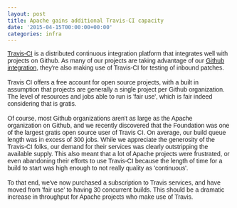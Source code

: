 ```yaml
---
layout: post
title: Apache gains additional Travis-CI capacity
date: '2015-04-15T00:00:00+00:00'
categories: infra
---
```

<span style="color: #222222; font-family: arial, sans-serif;"><a href="https://travis-ci.org" target="_blank">Travis-CI</a> is a distributed continuous integration platform that&nbsp;</span><span style="color: #222222; font-family: arial, sans-serif;">integrates well with projects on Github. As many of our projects are&nbsp;</span><span style="color: #222222; font-family: arial, sans-serif;">taking advantage of our <a href="https://blogs.apache.org/infra/entry/improved_integration_between_apache_and" target="_blank">Github integration</a>, they're also making use of&nbsp;</span><span style="color: #222222; font-family: arial, sans-serif;">Travis-CI for testing of inbound patches.</span><br style="color: #222222; font-family: arial, sans-serif;" /><br style="color: #222222; font-family: arial, sans-serif;" /><span style="color: #222222; font-family: arial, sans-serif;">Travis CI offers a free account for open source projects, with a built&nbsp;</span><span style="color: #222222; font-family: arial, sans-serif;">in assumption that projects are generally a single project per Github&nbsp;</span><span style="color: #222222; font-family: arial, sans-serif;">organization. The level of resources and jobs able to run is 'fair&nbsp;</span><span style="color: #222222; font-family: arial, sans-serif;">use', which is fair indeed considering that is gratis.</span><br style="color: #222222; font-family: arial, sans-serif;" /><br style="color: #222222; font-family: arial, sans-serif;" /><span style="color: #222222; font-family: arial, sans-serif;">Of course, most Github organizations aren't as large as the Apache organization&nbsp;</span><span style="color: #222222; font-family: arial, sans-serif;">on Github, and we recently discovered that the Foundation was one of the&nbsp;</span><span style="color: #222222; font-family: arial, sans-serif;">largest gratis open source user of Travis CI.</span><span style="color: #222222; font-family: arial, sans-serif;">&nbsp;On average, our build queue length was in excess of 300 jobs.&nbsp;</span><span style="color: #222222; font-family: arial, sans-serif;">While we appreciate the generosity of the Travis-CI folks, our demand&nbsp;</span><span style="color: #222222; font-family: arial, sans-serif;">for their services was clearly outstripping the available supply. This&nbsp;</span><span style="color: #222222; font-family: arial, sans-serif;">also meant that a lot of Apache projects were frustrated, or even&nbsp;</span><span style="color: #222222; font-family: arial, sans-serif;">abandoning their efforts to use Travis-CI because the length of time&nbsp;</span><span style="color: #222222; font-family: arial, sans-serif;">for a build to start was high enough to not really quality as&nbsp;</span><span style="color: #222222; font-family: arial, sans-serif;">'continuous'.</span><br style="color: #222222; font-family: arial, sans-serif;" /><br style="color: #222222; font-family: arial, sans-serif;" /><span style="color: #222222; font-family: arial, sans-serif;">To that end, we've now purchased a subscription to Travis services,&nbsp;</span><span style="color: #222222; font-family: arial, sans-serif;">and have moved from 'fair use' to having 30 concurrent builds. This&nbsp;</span><span style="color: #222222; font-family: arial, sans-serif;">should be a dramatic increase in throughput for Apache projects who make use of Travis.</span>
